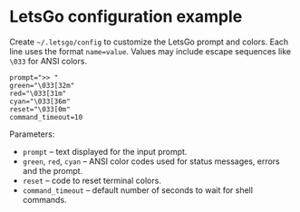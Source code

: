 # LetsGo configuration example

Create `~/.letsgo/config` to customize the LetsGo prompt and colors. Each line
uses the format `name=value`. Values may include escape sequences like
`\033` for ANSI colors.

```
prompt=">> "
green="\033[32m"
red="\033[31m"
cyan="\033[36m"
reset="\033[0m"
command_timeout=10
```

Parameters:

- `prompt` – text displayed for the input prompt.
- `green`, `red`, `cyan` – ANSI color codes used for status messages, errors
  and the prompt.
- `reset` – code to reset terminal colors.
- `command_timeout` – default number of seconds to wait for shell commands.
